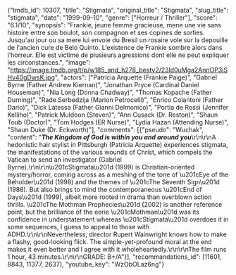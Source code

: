{"tmdb_id": 10307, "title": "Stigmata", "original_title": "Stigmata", "slug_title": "stigmata", "date": "1999-09-10", "genre": ["Horreur / Thriller"], "score": "6.1/10", "synopsis": "Frankie, jeune femme gracieuse, mene une vie sans histoire entre son boulot, son compagnon et ses copines de sorties. Jusqu'au jour ou sa mere lui envoie du Bresil un rosaire vole sur la depouille de l'ancien cure de Belo Quinto. L'existence de Frankie sombre alors dans l'horreur. Elle est victime de plusieurs agressions dont elle ne peut expliquer les circonstances.", "image": "https://image.tmdb.org/t/p/w185_and_h278_bestv2/23ld0uMga2AnnOP3iSHv40gDwsK.jpg", "actors": ["Patricia Arquette (Frankie Paige)", "Gabriel Byrne (Father Andrew Kiernan)", "Jonathan Pryce (Cardinal Daniel Houseman)", "Nia Long (Donna Chadway)", "Thomas Kopache (Father Durning)", "Rade Serbedzija (Marion Petrocelli)", "Enrico Colantoni (Father Dario)", "Dick Latessa (Father Gianni Delmonico)", "Portia de Rossi (Jennifer Kelliho)", "Patrick Muldoon (Steven)", "Ann Cusack (Dr. Reston)", "Shaun Toub (Doctor)", "Tom Hodges (ER Nurse)", "Lydia Hazan (Attending Nurse)", "Shaun Duke (Dr. Eckworth)"], "comments": [{"pseudo": "Wuchak", "content": "***The Kingdom of God is within you and around you***\r\n\r\nA hedonistic hair stylist in Pittsburgh (Patricia Arquette) experiences stigmata, the manifestations of the various wounds of Christ, which compels the Vatican to send an investigator (Gabriel Byrne).\r\n\r\n\u201cStigmata\u201d (1999) is Christian-oriented mystery/horror, coming across as a meshing of the tone of \u201cEye of the Beholder\u201d (1998) and the themes of \u201cThe Seventh Sign\u201d (1988). But also brings to mind the contemporaneous \u201cEnd of Days\u201d (1999), albeit more rooted in drama than overblown action thrills. \u201cThe Mothman Prophecies\u201d (2002) is another reference point, but the brilliance of the eerie \u201cMothman\u201d was its confidence in understatement whereas \u201cStigmata\u201d overdoes it in some sequences, I guess to appeal to those with ADHD.\r\n\r\nNevertheless, director Rupert Wainwright knows how to make a flashy, good-looking flick. The simple-yet-profound moral at the end makes it even better and I agree with it wholeheartedly.\r\n\r\nThe film runs 1 hour, 43 minutes.\r\n\r\nGRADE: B+/A"}], "recommandations_id": [11601, 8843, 11377, 2637], "youtube_key": "WzObOLaz6ng"}
